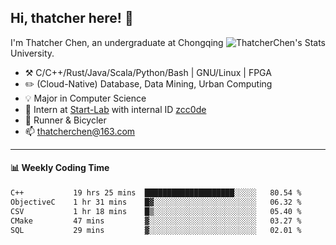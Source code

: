 ## Hi, thatcher here! :wave:

<img align="right" src="https://github-readme-stats.vercel.app/api?username=thatcherchen&title_color=333&text_color=777" alt="ThatcherChen's Stats" >

I'm Thatcher Chen, an undergraduate at Chongqing University.

- :hammer_and_pick:  C/C++/Rust/Java/Scala/Python/Bash | GNU/Linux | FPGA
- :pencil2:  (Cloud-Native) Database, Data Mining, Urban Computing
- :bulb:   Major in Computer Science
- :telescope:  Intern at [Start-Lab](https://github.com/Spatio-Temporal-Lab) with internal ID [zcc0de](https://github.com/zcc0de)
- :seedling:  Runner & Bicycler
- :mailbox: thatcherchen@163.com

---

#### :bar_chart: Weekly Coding Time

<!--START_SECTION:waka-->

```txt
C++           19 hrs 25 mins  ████████████████████░░░░░   80.54 %
ObjectiveC    1 hr 31 mins    █▓░░░░░░░░░░░░░░░░░░░░░░░   06.32 %
CSV           1 hr 18 mins    █▒░░░░░░░░░░░░░░░░░░░░░░░   05.40 %
CMake         47 mins         ▓░░░░░░░░░░░░░░░░░░░░░░░░   03.27 %
SQL           29 mins         ▓░░░░░░░░░░░░░░░░░░░░░░░░   02.01 %
```

<!--END_SECTION:waka-->
